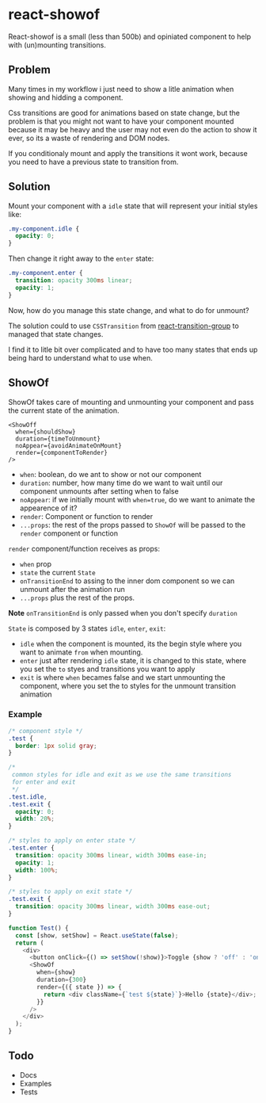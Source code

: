 # react-showof

React-showof is a small (less than 500b) and opiniated component to help with (un)mounting transitions.

## Problem

Many times in my workflow i just need to show a litle animation when showing and hidding a component.

Css transitions are good for animations based on state change, but the problem is that
you might not want to have your component mounted because it may be heavy and the user
may not even do the action to show it ever, so its a waste of rendering and DOM nodes.

If you conditionaly mount and apply the transitions it wont work, because you need to
have a previous state to transition from.

## Solution

Mount your component with a `idle` state that will represent your initial styles like:

```css
.my-component.idle {
  opacity: 0;
}
```

Then change it right away to the `enter` state:

```css
.my-component.enter {
  transition: opacity 300ms linear;
  opacity: 1;
}
```

Now, how do you manage this state change, and what to do for unmount?

The solution could to use `CSSTransition` from [react-transition-group](http://reactcommunity.org/react-transition-group/css-transition) to managed that state changes.

I find it to litle bit over complicated and to have too many states that ends up being hard to understand what to use when.

## ShowOf

ShowOf takes care of mounting and unmounting your component and pass the current state of
the animation.

```tsx
<ShowOff
  when={shouldShow}
  duration={timeToUnmount}
  noAppear={avoidAnimateOnMount}
  render={componentToRender}
/>
```

- `when`: boolean, do we ant to show or not our component
- `duration`: number, how many time do we want to wait until our component unmounts after setting when to false
- `noAppear`: if we initially mount with `when=true`, do we want to animate the appearence of it?
- `render`: Component or function to render
- `...props`: the rest of the props passed to `ShowOf` will be passed to the `render` component or function

`render` component/function receives as props:

- `when` prop
- `state` the current `State`
- `onTransitionEnd` to assing to the inner dom component so we can unmount after the animation run
- `...props` plus the rest of the props.

**Note** `onTransitionEnd` is only passed when you don't specify `duration`

`State` is composed by 3 states `idle`, `enter`, `exit`:

- `idle` when the component is mounted, its the begin style where you want to animate `from` when mounting.
- `enter` just after rendering `idle` state, it is changed to this state, where you set the `to` styes and transitions you want to apply
- `exit` is where `when` becames false and we start unmounting the component, where you set the to styles for the unmount transition animation

### Example

```css
/* component style */
.test {
  border: 1px solid gray;
}

/* 
 common styles for idle and exit as we use the same transitions 
 for enter and exit
 */
.test.idle,
.test.exit {
  opacity: 0;
  width: 20%;
}

/* styles to apply on enter state */
.test.enter {
  transition: opacity 300ms linear, width 300ms ease-in;
  opacity: 1;
  width: 100%;
}

/* styles to apply on exit state */
.test.exit {
  transition: opacity 300ms linear, width 300ms ease-out;
}
```

```js
function Test() {
  const [show, setShow] = React.useState(false);
  return (
    <div>
      <button onClick={() => setShow(!show)}>Toggle {show ? 'off' : 'on'}</button>
      <ShowOf
        when={show}
        duration={300}
        render={({ state }) => {
          return <div className={`test ${state}`}>Hello {state}</div>;
        }}
      />
    </div>
  );
}
```

## Todo

- Docs
- Examples
- Tests
